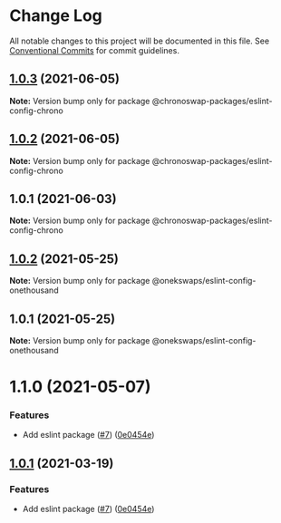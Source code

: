 # Change Log

All notable changes to this project will be documented in this file.
See [Conventional Commits](https://conventionalcommits.org) for commit guidelines.

## [1.0.3](https://github.com/chronoswap/toolkit/tree/master/packages/eslint-config-chrono/compare/@chronoswap-packages/eslint-config-chrono@1.0.2...@chronoswap-packages/eslint-config-chrono@1.0.3) (2021-06-05)

**Note:** Version bump only for package @chronoswap-packages/eslint-config-chrono





## [1.0.2](https://github.com/chronoswap/toolkit/tree/master/packages/eslint-config-chrono/compare/@chronoswap-packages/eslint-config-chrono@1.0.1...@chronoswap-packages/eslint-config-chrono@1.0.2) (2021-06-05)

**Note:** Version bump only for package @chronoswap-packages/eslint-config-chrono





## 1.0.1 (2021-06-03)

**Note:** Version bump only for package @chronoswap-packages/eslint-config-chrono





## [1.0.2](https://github.com/OneThousandSwaps/onethousand-toolkit/tree/master/packages/eslint-config-pancake/compare/@onekswaps/eslint-config-onethousand@1.0.1...@onekswaps/eslint-config-onethousand@1.0.2) (2021-05-25)

**Note:** Version bump only for package @onekswaps/eslint-config-onethousand





## 1.0.1 (2021-05-25)

**Note:** Version bump only for package @onekswaps/eslint-config-onethousand





# 1.1.0 (2021-05-07)


### Features

* Add eslint package ([#7](https://github.com/pancakeswap/pancake-toolkit/tree/master/packages/eslint-config-pancake/issues/7)) ([0e0454e](https://github.com/pancakeswap/pancake-toolkit/tree/master/packages/eslint-config-pancake/commit/0e0454eb9a63e976934956dc5c66fbef2ce2017a))





## [1.0.1](https://github.com/pancakeswap/pancake-toolkit/tree/master/packages/eslint-config-pancake/compare/@pancakeswap-libs/eslint-config-pancake@1.0.1...@pancakeswap-libs/eslint-config-pancake@1.0.1) (2021-03-19)


### Features

* Add eslint package ([#7](https://github.com/pancakeswap/pancake-toolkit/tree/master/packages/eslint-config-pancake/issues/7)) ([0e0454e](https://github.com/pancakeswap/pancake-toolkit/tree/master/packages/eslint-config-pancake/commit/0e0454eb9a63e976934956dc5c66fbef2ce2017a))
